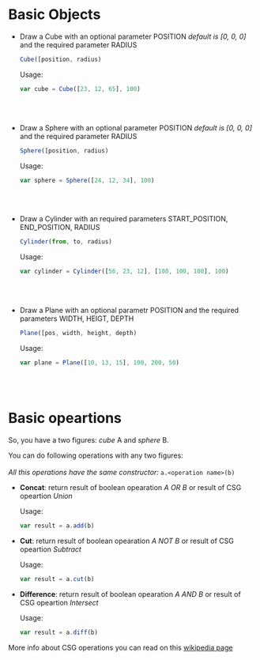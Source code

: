 # Basic Objects
* Draw a Cube with an optional parameter POSITION *default is [0, 0, 0]* and the required parameter RADIUS

  ```javascript
  Cube([position, radius)
  ```
  Usage:
  
    ```javascript
    var cube = Cube([23, 12, 65], 100)
    ```
<br></br>
* Draw a Sphere with an optional parameter POSITION *default is [0, 0, 0]* and the required parameter RADIUS

  ```javascript
  Sphere([position, radius)
  ```
  Usage:
  
  ```javascript
  var sphere = Sphere([24, 12, 34], 100)
  ```

<br></br>
* Draw a Cylinder with an required parameters START_POSITION, END_POSITION, RADIUS

  ```javascript
  Cylinder(from, to, radius)
  ```
  Usage:
  
    ```javascript
    var cylinder = Cylinder([56, 23, 12], [100, 100, 100], 100)
    ```
    
 <br></br>
* Draw a Plane with an optional parametr POSITION and the required parameters WIDTH, HEIGT, DEPTH

  ```javascript
  Plane([pos, width, height, depth)
  ```
   Usage:
  
    ```javascript
    var plane = Plane([10, 13, 15], 100, 200, 50)
    ```
<br></br>
# Basic opeartions
  So, you have a two figures: *cube* A and *sphere* B.
  
  You can do following operations with any two figures:
  <br></br>
  *All this operations have the same constructor:* ```a.<operation name>(b)```
  
* **Concat**: return result of boolean opearation *A OR B* or result of CSG opeartion *Union*

  Usage:
    ```javascript
    var result = a.add(b)
    ```
    
* **Cut**: return result of boolean opearation *A NOT B* or result of CSG opeartion *Subtract*

  Usage:
    ```javascript
    var result = a.cut(b)
    ```
    
* **Difference**: return result of boolean opearation *A AND B* or result of CSG opeartion *Intersect*

  Usage:
    ```javascript
    var result = a.diff(b)
    ```
More info about CSG operations you can read on this [wikipedia page](https://en.wikipedia.org/wiki/Constructive_solid_geometry)
